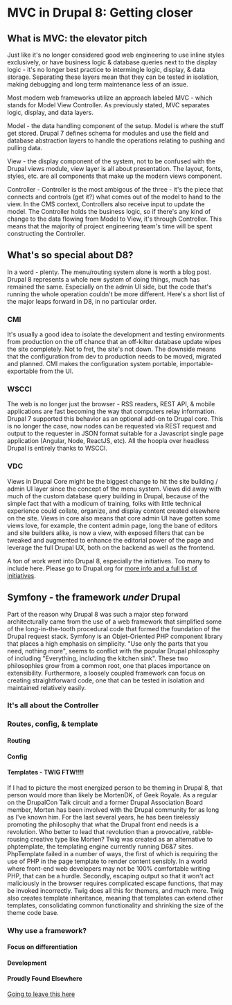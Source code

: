 # MVC in Drupal 8: Getting closer
## What is MVC: the elevator pitch

Just like it's no longer considered good web engineering to use inline styles exclusively, or have business logic &  database queries next to the display logic - it's no longer best practice to intermingle logic, display, & data storage. Separating these layers mean that they can be tested in isolation, making debugging and long term maintenance less of an issue.

Most modern web frameworks utilize an approach labeled MVC - which stands for Model View Controller.  As previously stated, MVC separates logic, display, and data layers.

Model - the data handling component of the setup. Model is where the stuff get stored.  Drupal 7 defines schema for modules and use the field and database abstraction layers to handle the operations relating to pushing and pulling data.

View - the display component of the system, not to be confused with the Drupal views module, view layer is all about presentation. The layout, fonts, styles, etc. are all components that make up the modern views component.

Controller - Controller is the most ambigous of the three - it's the piece that connects and controls (get it?) what comes out of the model to hand to the view.  In the CMS context, Controllers also receive input to update the model.  The Controller holds the business logic, so if there's any kind of change to the data flowing from Model to View, it's through Controller.  This means that the majority of project engineering team's  time will be spent constructing the Controller.

## What's so special about D8?

In a word - plenty. The menu/routing system alone is worth a blog post.  Drupal 8 represents a whole new system of doing things, much has remained the same.  Especially on the admin UI side, but the code that's running the whole operation couldn't be more different.  Here's a short list of the major leaps forward in D8, in no particular order.

### CMI

It's usually a good idea to isolate the development and testing environments from production on the off chance that an off-kilter database update wipes the site completely. Not to fret, the site's not down.  The downside means that the configuration from dev to production needs to be moved, migrated and planned.  CMI makes the configuration system portable, importable-exportable from the UI.

### WSCCI

The web is no longer just the browser - RSS readers, REST API, & mobile applications are fast becoming the way that computers relay information.  Drupal 7 supported this behavior as an optional add-on to Drupal core.  This is no longer the case, now nodes can be requested via REST request and output to the requester in JSON format suitable for a Javascript single page application (Angular, Node, ReactJS, etc).  All the hoopla over headless Drupal is entirely thanks to WSCCI.

### VDC

Views in Drupal Core might be the biggest change to hit the site building / admin UI layer since the concept of the menu system. Views did away with much of the custom database query building in Drupal, because of the simple fact that with a modicum of training, folks with little technical experience could collate, organize, and display content created elsewhere on the site.  Views in core also means that core admin UI have gotten some views love, for example, the content admin page, long the bane of editors and site builders alike, is now a view, with exposed filters that can be tweaked and augmented to enhance the editorial power of the page and leverage the full Drupal UX, both on the backend as well as the frontend.

A ton of work went into Drupal 8, especially the initiatives.  Too many to include here.  Please go to Drupal.org for [more info and a full list of initiatives](https://www.drupal.org/community-initiatives/drupal-core).

## Symfony - the framework *under* Drupal

Part of the reason why Drupal 8 was such a major step forward architecturally came from the use of a web framework that simplified some of the long-in-the-tooth procedural code that formed the foundation of the Drupal request stack.  Symfony is an Objet-Oriented PHP component library that places a high emphasis on simplicity.  "Use only the parts that you need, nothing more", seems to conflict with the popular Drupal philosophy of including "Everything, including the kitchen sink". These two philosophies grow from a common root, one that places importance on extensibility.  Furthermore, a loosely coupled framework can focus on creating straightforward code, one that can be tested in isolation and maintained relatively easily.

### It's all about the Controller
### Routes, config, & template
#### Routing
#### Config
#### Templates - TWIG FTW!!!!
If I had to picture the most energized person to be theming in Drupal 8, that person would more than likely be MortenDK, of Geek Royale. As a regular on the DrupalCon Talk circuit and a former Drupal Association Board member, Morten has been involved with the Drupal community for as long as I've known him.  For the last several years, he has been tirelessly promoting the philosophy that what the Drupal front end needs is a revolution.  Who better to lead that revolution than a provocative, rabble-rousing creative type like Morten?  Twig was created as an alternative to phptemplate, the templating engine currently running D6&7 sites.  PhpTemplate failed in a number of ways, the first of which is requiring the use of PHP in the page template to render content sensibly.  In a world where front-end web developers may not be 100% comfortable writing PHP, that can be a hurdle.  Secondly, escaping output so that it won't act maliciously in the browser requires complicated escape functions, that may be invoked incorrectly.  Twig does all this for themers, and much more. Twig also creates template inheritance, meaning that templates can extend other templates, consolidating common functionality and shrinking the size of the theme code base.

### Why use a framework?
#### Focus on differentiation
#### Development
#### Proudly Found Elsewhere

[Going to leave this here](https://prague2013.drupal.org/session/not-invented-here-proudly-found-elsewhere-drupal-8-story.html)
